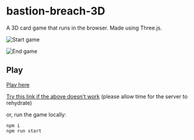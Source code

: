# bastion-breach-3D
A 3D card game that runs in the browser. Made using Three.js.

![Start game](https://i.imgur.com/RoaxhIi.png)

![End game](https://i.imgur.com/C6o6jCr.png)

## Play

[Play here](https://www.andrewkolos.com/demos/bastion-breach-3d) 

[Try this link if the above doesn't work](https://bastion-breach-3d.herokuapp.com/index.html) (please allow time for the server to rehydrate)


or, run the game locally:

```
npm i
npm run start
```
